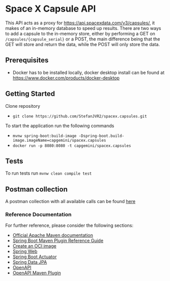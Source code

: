# Space X Capsule API
This API acts as a proxy for https://api.spacexdata.com/v3/capsules/, it makes of an in-memory database to speed up results.
There are two ways to add a capsule to the in-memory store, either by performing a GET on `/capsules/{capsule_serial}` or a POST, the main 
difference being that the GET will store and return the data, while the POST will only store the data.

## Prerequisites
* Docker has to be installed locally, docker desktop install can be found at https://www.docker.com/products/docker-desktop

## Getting Started
Clone repository
* `git clone https://github.com/StefanJVR2/spacex.capsules.git`

To start the application run the following commands
* `mvnw spring-boot:build-image -Dspring-boot.build-image.imageName=capgemini/spacex.capsules`
* `docker run -p 8080:8080 -t capgemini/spacex.capsules`


## Tests
To run tests run `mvnw clean compile test`

## Postman collection
A postman collection with all available calls can be found [here](./postman/SpaceX%20Capsule%20API%20Test%20Collection.postman_collection.json)
 

### Reference Documentation
For further reference, please consider the following sections:

* [Official Apache Maven documentation](https://maven.apache.org/guides/index.html)
* [Spring Boot Maven Plugin Reference Guide](https://docs.spring.io/spring-boot/docs/2.3.3.RELEASE/maven-plugin/reference/html/)
* [Create an OCI image](https://docs.spring.io/spring-boot/docs/2.3.3.RELEASE/maven-plugin/reference/html/#build-image)
* [Spring Web](https://docs.spring.io/spring-boot/docs/2.3.3.RELEASE/reference/htmlsingle/#boot-features-developing-web-applications)
* [Spring Boot Actuator](https://docs.spring.io/spring-boot/docs/2.3.3.RELEASE/reference/htmlsingle/#production-ready)
* [Spring Data JPA](https://docs.spring.io/spring-boot/docs/2.3.3.RELEASE/reference/htmlsingle/#boot-features-jpa-and-spring-data)
* [OpenAPI](https://swagger.io/docs/specification/about/)
* [OpenAPI Maven Plugin](https://openapi-generator.tech/docs/plugins/)